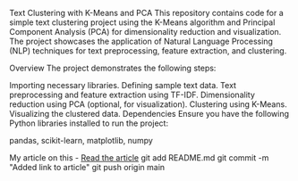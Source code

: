 Text Clustering with K-Means and PCA
This repository contains code for a simple text clustering project using the K-Means algorithm and Principal Component Analysis (PCA) for dimensionality reduction and visualization. The project showcases the application of Natural Language Processing (NLP) techniques for text preprocessing, feature extraction, and clustering.

Overview
The project demonstrates the following steps:

Importing necessary libraries.
Defining sample text data.
Text preprocessing and feature extraction using TF-IDF.
Dimensionality reduction using PCA (optional, for visualization).
Clustering using K-Means.
Visualizing the clustered data.
Dependencies
Ensure you have the following Python libraries installed to run the project:

pandas,
scikit-learn,
matplotlib,
numpy

My article on this - [Read the article]((https://www.geeksforgeeks.org/what-is-text-clustering-in-nlp/))
git add README.md
git commit -m "Added link to article"
git push origin main
